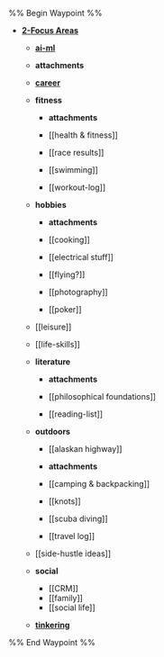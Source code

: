 %% Begin Waypoint %%
- **[2-Focus Areas](./2-Focus%20Areas.md)**
	- **[ai-ml](./ai-ml/ai-ml.md)**
	- **attachments**

	- **[career](./career/career.md)**
	- **fitness**
		- **attachments**

		- [[health & fitness]]
		- [[race results]]
		- [[swimming]]
		- [[workout-log]]
	- **hobbies**
		- **attachments**

		- [[cooking]]
		- [[electrical stuff]]
		- [[flying?]]
		- [[photography]]
		- [[poker]]
	- [[leisure]]
	- [[life-skills]]
	- **literature**
		- **attachments**

		- [[philosophical foundations]]
		- [[reading-list]]
	- **outdoors**
		- [[alaskan highway]]
		- **attachments**

		- [[camping & backpacking]]
		- [[knots]]
		- [[scuba diving]]
		- [[travel log]]
	- [[side-hustle ideas]]
	- **social**
		- [[CRM]]
		- [[family]]
		- [[social life]]
	- **[tinkering](./tinkering/tinkering.md)**

%% End Waypoint %%